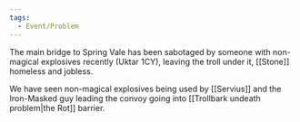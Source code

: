 ```yaml
---
tags:
  - Event/Problem
---
```

The main bridge to Spring Vale has been sabotaged by someone with non-magical explosives recently (Uktar 1CY), leaving the troll under it, [[Stone]] homeless and jobless. 

We have seen non-magical explosives being used by [[Servius]] and the Iron-Masked guy leading the convoy going into [[Trollbark undeath problem|the Rot]] barrier. 